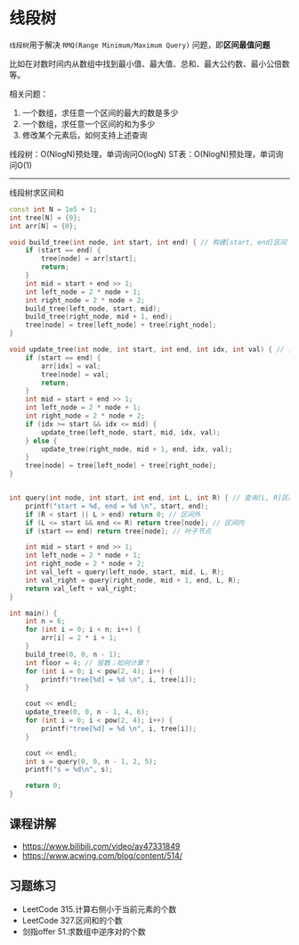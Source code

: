 # 线段树

`线段树`用于解决 `RMQ(Range Minimum/Maximum Query)` 问题，即**区间最值问题**

比如在对数时间内从数组中找到最小值、最大值、总和、最大公约数、最小公倍数等。

相关问题：

1. 一个数组，求任意一个区间的最大的数是多少
2. 一个数组，求任意一个区间的和为多少
3. 修改某个元素后，如何支持上述查询

线段树：O(NlogN)预处理，单词询问O(logN)
ST表：O(NlogN)预处理，单词询问O(1)

---

线段树求区间和

```cpp
const int N = 1e5 + 1;
int tree[N] = {0};
int arr[N] = {0};

void build_tree(int node, int start, int end) { // 构建[start, end]区间
    if (start == end) {
        tree[node] = arr[start];
        return;
    }
    int mid = start + end >> 1;
    int left_node = 2 * node + 1;
    int right_node = 2 * node + 2;
    build_tree(left_node, start, mid);
    build_tree(right_node, mid + 1, end);
    tree[node] = tree[left_node] + tree[right_node];
}

void update_tree(int node, int start, int end, int idx, int val) { // 更新 idx 的值
    if (start == end) {
        arr[idx] = val;
        tree[node] = val;
        return;
    }
    int mid = start + end >> 1;
    int left_node = 2 * node + 1;
    int right_node = 2 * node + 2;
    if (idx >= start && idx <= mid) {
        update_tree(left_node, start, mid, idx, val);
    } else {
        update_tree(right_node, mid + 1, end, idx, val);
    }
    tree[node] = tree[left_node] + tree[right_node];
}


int query(int node, int start, int end, int L, int R) { // 查询[L, R]区间
    printf("start = %d, end = %d \n", start, end);
    if (R < start || L > end) return 0; // 区间外
    if (L <= start && end <= R) return tree[node]; // 区间内
    if (start == end) return tree[node]; // 叶子节点

    int mid = start + end >> 1;
    int left_node = 2 * node + 1;
    int right_node = 2 * node + 2;
    int val_left = query(left_node, start, mid, L, R);
    int val_right = query(right_node, mid + 1, end, L, R);
    return val_left + val_right;
}

int main() {
    int n = 6;
    for (int i = 0; i < n; i++) {
        arr[i] = 2 * i + 1;
    }
    build_tree(0, 0, n - 1);
    int floor = 4; // 层数；如何计算？
    for (int i = 0; i < pow(2, 4); i++) {
        printf("tree[%d] = %d \n", i, tree[i]);
    }

    cout << endl;
    update_tree(0, 0, n - 1, 4, 6);
    for (int i = 0; i < pow(2, 4); i++) {
        printf("tree[%d] = %d \n", i, tree[i]);
    }

    cout << endl;
    int s = query(0, 0, n - 1, 2, 5);
    printf("s = %d\n", s);

    return 0;
}
```

## 课程讲解

- https://www.bilibili.com/video/av47331849
- https://www.acwing.com/blog/content/514/


## 习题练习

- LeetCode 315.计算右侧小于当前元素的个数
- LeetCode 327.区间和的个数
- 剑指offer 51.求数组中逆序对的个数
